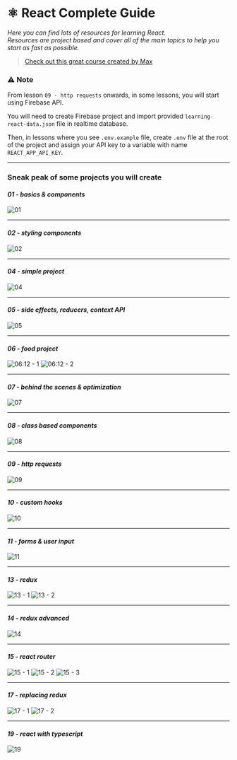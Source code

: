 # ⚛️ React Complete Guide

*Here you can find lots of resources for learning React.  
Resources are project based and cover all of the main topics to help you start as fast as possible.*

> [Check out this great course created by Max](https://www.udemy.com/course/react-the-complete-guide-incl-redux/)

### ⚠️ Note
From lesson `09 - http requests` onwards, in some lessons, you will start using Firebase API.

You will need to create Firebase project and import provided `learning-react-data.json` file in realtime database.  

Then, in lessons where you see `.env.example` file, create `.env` file at the root of the project and assign your API key to a variable with name `REACT_APP_API_KEY`.

<hr />

### Sneak peak of some projects you will create

#### *01 - basics & components*
![01](https://user-images.githubusercontent.com/46372998/211098108-f14d5f48-7e16-474c-b8dd-7c9a4091110e.png)
<hr />

#### *02 - styling components*
![02](https://user-images.githubusercontent.com/46372998/211098116-8d32c11c-4352-48fb-90d5-78d2e141f1a7.png)
<hr />

#### *04 - simple project*
![04](https://user-images.githubusercontent.com/46372998/211098121-50cf2b9b-ba84-4ec0-bb6a-adbbc321799b.png)
<hr />

#### *05 - side effects, reducers, context API*
![05](https://user-images.githubusercontent.com/46372998/211098124-b1b01739-2d12-4f56-a71d-580291afbcc9.png)
<hr />

#### *06 - food project*
![06:12 - 1](https://user-images.githubusercontent.com/46372998/211098128-c52d3215-766c-4b1f-a25e-ce0468a1f942.png)
![06:12 - 2](https://user-images.githubusercontent.com/46372998/211098136-5ce5dbfc-3d6a-4135-8ddc-72680071c752.png)
<hr />

#### *07 - behind the scenes & optimization*
![07](https://user-images.githubusercontent.com/46372998/211098139-1ad1363e-8f8e-4ca8-8923-2fb99de322d5.png)
<hr />

#### *08 - class based components*
![08](https://user-images.githubusercontent.com/46372998/211098140-8b40c997-2c74-4667-8958-53c87b0437a2.png)
<hr />

#### *09 - http requests*
![09](https://user-images.githubusercontent.com/46372998/211098141-adefce95-e1d8-4f74-9dcb-7afe4205b7e4.png)
<hr />

#### *10 - custom hooks*
![10](https://user-images.githubusercontent.com/46372998/211098144-c1b32ba8-9d89-4388-9f89-4d48b9221f0a.png)
<hr />

#### *11 - forms & user input*
![11](https://user-images.githubusercontent.com/46372998/211098146-c687d9b8-1941-4dc9-a75c-3f929f00d975.png)
<hr />

#### *13 - redux*
![13 - 1](https://user-images.githubusercontent.com/46372998/211098149-a600ede4-02a4-48e6-b0fe-9433b1c0f487.png)
![13 - 2](https://user-images.githubusercontent.com/46372998/211098150-9ce883ce-2631-4776-b5ea-4438765acf47.png)
<hr />

#### *14 - redux advanced*
![14](https://user-images.githubusercontent.com/46372998/211098151-c118859d-ecd0-4648-8e89-452966e0db69.png)
<hr />

#### *15 - react router*
![15 - 1](https://user-images.githubusercontent.com/46372998/211098153-fb5db58e-9e14-4dfb-a15d-927aa38c07a7.png)
![15 - 2](https://user-images.githubusercontent.com/46372998/211098155-e6a06c0e-54c3-4ff0-a663-5894d7e56666.png)
![15 - 3](https://user-images.githubusercontent.com/46372998/211098157-4ef8c844-8f2e-4a00-870e-a393d3183958.png)
<hr />

#### *17 - replacing redux*
![17 - 1](https://user-images.githubusercontent.com/46372998/211098159-c2d6c449-f0db-4f56-b7f2-c7ae787356d9.png)
![17 - 2](https://user-images.githubusercontent.com/46372998/211098160-6b4f9765-5a32-4160-863f-b7f9a3eb793a.png)
<hr />

#### *19 - react with typescript*
![19](https://user-images.githubusercontent.com/46372998/211098161-bd761202-29a7-45c2-852f-b99d46972410.png)
